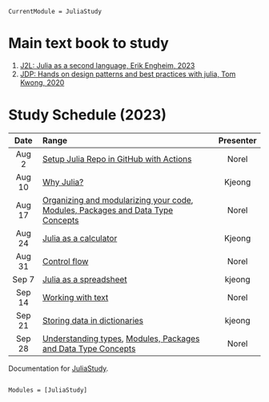 ```@meta
CurrentModule = JuliaStudy
```

# Main text book to study

1. [J2L: Julia as a second language, Erik Engheim, 2023](https://github.com/ordovician/code-samples-julia-second-language)
2. [JDP: Hands on design patterns and best practices with julia, Tom Kwong, 2020](https://github.com/PacktPublishing/Hands-on-Design-Patterns-and-Best-Practices-with-Julia)

# Study Schedule (2023)

|  Date  | Range                                                                                           | Presenter |
| :----: | :---------------------------------------------------------------------------------------------- | :-------: |
| Aug 2  | [Setup Julia Repo in GitHub with Actions](@ref)                                                 |   Norel   |
| Aug 10 | [Why Julia?](@ref)                                                                              |  Kjeong   |
| Aug 17 | [Organizing and modularizing your code](@ref), [Modules, Packages and Data Type Concepts](@ref) |   Norel   |
| Aug 24 | [Julia as a calculator](@ref)                                                                   |  Kjeong   |
| Aug 31 | [Control flow](@ref)                                                                            |   Norel   |
| Sep 7  | [Julia as a spreadsheet](@ref)                                                                  |  kjeong   |
| Sep 14 | [Working with text](@ref)                                                                       |   Norel   |
| Sep 21 | [Storing data in dictionaries](@ref)                                                            |  kjeong   |
| Sep 28 | [Understanding types](@ref), [Modules, Packages and Data Type Concepts](@ref)                   |   Norel   |

Documentation for [JuliaStudy](https://github.com/ecoinfos/JuliaStudy.jl).

```@index

```

```@autodocs
Modules = [JuliaStudy]
```
